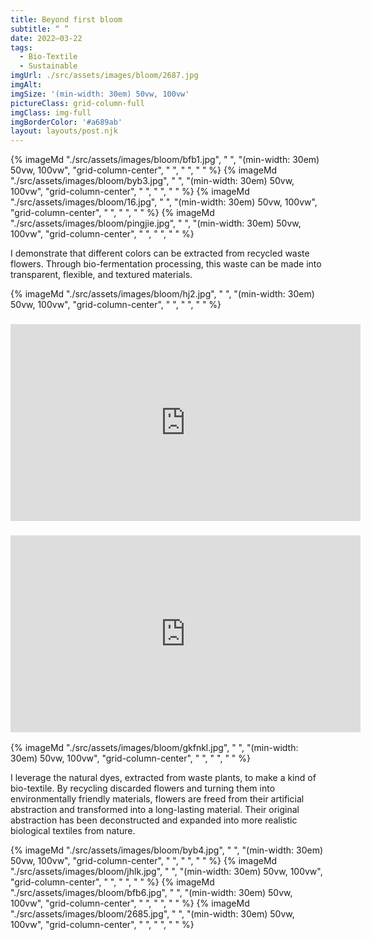 ```yaml
---
title: Beyond first bloom
subtitle: “ ”
date: 2022–03-22
tags:
  - Bio-Textile
  - Sustainable
imgUrl: ./src/assets/images/bloom/2687.jpg
imgAlt:
imgSize: '(min-width: 30em) 50vw, 100vw'
pictureClass: grid-column-full
imgClass: img-full
imgBorderColor: '#a689ab'
layout: layouts/post.njk
---
```




{% imageMd "./src/assets/images/bloom/bfb1.jpg", " ", "(min-width: 30em) 50vw, 100vw", "grid-column-center", " ", " ", " " %}
{% imageMd "./src/assets/images/bloom/byb3.jpg", " ", "(min-width: 30em) 50vw, 100vw", "grid-column-center", " ", " ", " " %}
{% imageMd "./src/assets/images/bloom/16.jpg", " ", "(min-width: 30em) 50vw, 100vw", "grid-column-center", " ", " ", " " %}
{% imageMd "./src/assets/images/bloom/pingjie.jpg", " ", "(min-width: 30em) 50vw, 100vw", "grid-column-center", " ", " ", " " %}

I demonstrate that different colors can be extracted from recycled waste flowers. Through bio-fermentation processing, this waste can be made into transparent, flexible, and textured materials.


{% imageMd "./src/assets/images/bloom/hj2.jpg", " ", "(min-width: 30em) 50vw, 100vw", "grid-column-center", " ", " ", " " %}

<h3 style="text-align:center;">
<iframe width="560" height="315" src="https://www.youtube.com/watch?v=lrnNt8gbCF0" title="YouTube video player" frameborder="0" allow="accelerometer; autoplay; clipboard-write; encrypted-media; gyroscope; picture-in-picture" allowfullscreen></iframe>
</h3>

<h3 style="text-align:center;">
<iframe width="560" height="315" src="https://www.youtube.com/watch?v=Oa-na7iFZmg" title="YouTube video player" frameborder="0" allow="accelerometer; autoplay; clipboard-write; encrypted-media; gyroscope; picture-in-picture" allowfullscreen></iframe>
</h3>

{% imageMd "./src/assets/images/bloom/gkfnkl.jpg", " ", "(min-width: 30em) 50vw, 100vw", "grid-column-center", " ", " ", " " %}

I leverage the natural dyes, extracted from waste plants, to make a kind of bio-textile. By recycling discarded flowers and turning them into environmentally friendly materials, flowers are freed from their artificial abstraction and transformed into a long-lasting material. Their original abstraction has been deconstructed and expanded into more realistic biological textiles from nature.

{% imageMd "./src/assets/images/bloom/byb4.jpg", " ", "(min-width: 30em) 50vw, 100vw", "grid-column-center", " ", " ", " " %}
{% imageMd "./src/assets/images/bloom/jhlk.jpg", " ", "(min-width: 30em) 50vw, 100vw", "grid-column-center", " ", " ", " " %}
{% imageMd "./src/assets/images/bloom/bfb6.jpg", " ", "(min-width: 30em) 50vw, 100vw", "grid-column-center", " ", " ", " " %}
{% imageMd "./src/assets/images/bloom/2685.jpg", " ", "(min-width: 30em) 50vw, 100vw", "grid-column-center", " ", " ", " " %}
